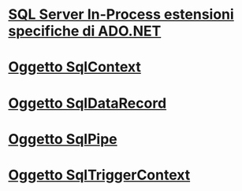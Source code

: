 # [SQL Server In-Process estensioni specifiche di ADO.NET](sql-server-in-process-specific-extensions-to-ado-net.md)
# [Oggetto SqlContext](sqlcontext-object.md)
# [Oggetto SqlDataRecord](sqldatarecord-object.md)
# [Oggetto SqlPipe](sqlpipe-object.md)
# [Oggetto SqlTriggerContext](sqltriggercontext-object.md)
